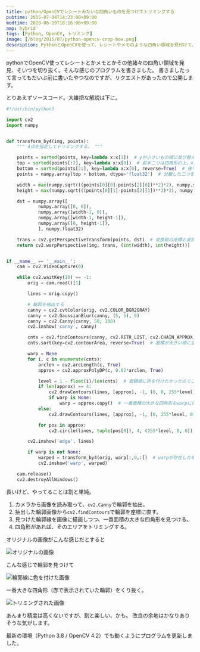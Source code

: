 ```yaml
---
title: python/OpenCVでレシートみたいな四角いものを見つけてトリミングする
pubtime: 2015-07-04T14:23:00+09:00
modtime: 2020-06-19T18:16:00+09:00
amp: hybrid
tags: [Python, OpenCV, トリミング]
image: [/blog/2015/07/python-opencv-crop-box.png]
description: PythonとOpenCVを使って、レシートやメモのような四角い領域を見付けて、その部分だけ綺麗に切り抜くプログラムを書いてみました。
---
```


pythonでOpenCV使ってレシートとかメモとかその他諸々の四角い領域を発見、そいつを切り抜く。そんな感じのプログラムを書きました。
書きましたって言ってもだいぶ前に書いたやつなのですが、リクエストがあったので公開します。

とりあえずソースコード。大雑把な解説は下に。
``` python
#!/usr/bin/python3

import cv2
import numpy


def transform_by4(img, points):
    """ 4点を指定してトリミングする。 """

    points = sorted(points, key=lambda x:x[1])  # yが小さいもの順に並び替え。
    top = sorted(points[:2], key=lambda x:x[0])  # 前半二つは四角形の上。xで並び替えると左右も分かる。
    bottom = sorted(points[2:], key=lambda x:x[0], reverse=True)  # 後半二つは四角形の下。同じくxで並び替え。
    points = numpy.array(top + bottom, dtype='float32')  # 分離した二つを再結合。

    width = max(numpy.sqrt(((points[0][0]-points[2][0])**2)*2), numpy.sqrt(((points[1][0]-points[3][0])**2)*2))
    height = max(numpy.sqrt(((points[0][1]-points[2][1])**2)*2), numpy.sqrt(((points[1][1]-points[3][1])**2)*2))

    dst = numpy.array([
            numpy.array([0, 0]),
            numpy.array([width-1, 0]),
            numpy.array([width-1, height-1]),
            numpy.array([0, height-1]),
            ], numpy.float32)

    trans = cv2.getPerspectiveTransform(points, dst)  # 変換前の座標と変換後の座標の対応を渡すと、透視変換行列を作ってくれる。
    return cv2.warpPerspective(img, trans, (int(width), int(height)))  # 透視変換行列を使って切り抜く。


if __name__ == '__main__':
    cam = cv2.VideoCapture(0)

    while cv2.waitKey(10) == -1:
        orig = cam.read()[1]

        lines = orig.copy()

        # 輪郭を抽出する
        canny = cv2.cvtColor(orig, cv2.COLOR_BGR2GRAY)
        canny = cv2.GaussianBlur(canny, (5, 5), 0)
        canny = cv2.Canny(canny, 50, 100)
        cv2.imshow('canny', canny)

        cnts = cv2.findContours(canny, cv2.RETR_LIST, cv2.CHAIN_APPROX_SIMPLE)[0]  # 抽出した輪郭に近似する直線（？）を探す。
        cnts.sort(key=cv2.contourArea, reverse=True)  # 面積が大きい順に並べ替える。

        warp = None
        for i, c in enumerate(cnts):
            arclen = cv2.arcLength(c, True)
            approx = cv2.approxPolyDP(c, 0.02*arclen, True)

            level = 1 - float(i)/len(cnts)  # 面積順に色を付けたかったのでこんなことをしている。
            if len(approx) == 4:
                cv2.drawContours(lines, [approx], -1, (0, 0, 255*level), 2)
                if warp is None:
                    warp = approx.copy()  # 一番面積の大きな四角形をwarpに保存。
            else:
                cv2.drawContours(lines, [approx], -1, (0, 255*level, 0), 2)

            for pos in approx:
                cv2.circle(lines, tuple(pos[0]), 4, (255*level, 0, 0))

        cv2.imshow('edge', lines)

        if warp is not None:
            warped = transform_by4(orig, warp[:,0,:])  # warpが存在した場合、そこだけくり抜いたものを作る。
            cv2.imshow('warp', warped)

    cam.release()
    cv2.destroyAllWindows()
```
長いけど、やってることは割と単純。

1. カメラから画像を読み取って、`cv2.Canny`で輪郭を抽出。
2. 抽出した輪郭画像から`cv2.findContours`で輪郭を座標に直す。
3. 見つけた輪郭線を画像に描画しつつ、一番面積の大きな四角形を見つける。
4. 四角形があれば、そのエリアをトリミングする。

オリジナルの画像がこんな感じだとすると

![オリジナルの画像](/blog/2015/07/crop-box-original.jpg "640x480")

こんな感じで輪郭を見つけて

![輪郭線に色を付けた画像](/blog/2015/07/crop-box-edge.jpg "640x480")

一番大きな四角形（赤で表示されていた輪郭）をくり抜く。

![トリミングされた画像](/blog/2015/07/crop-box-warp.jpg "640x480")

あんまり精度は高くないですが、割と楽しい、かも。
改良の余地はかなりありそうな気がします。


<PS date="2020-06-19" level={1}>

最新の環境（Python 3.8 / OpenCV 4.2）でも動くようにプログラムを更新しました。

</PS>
